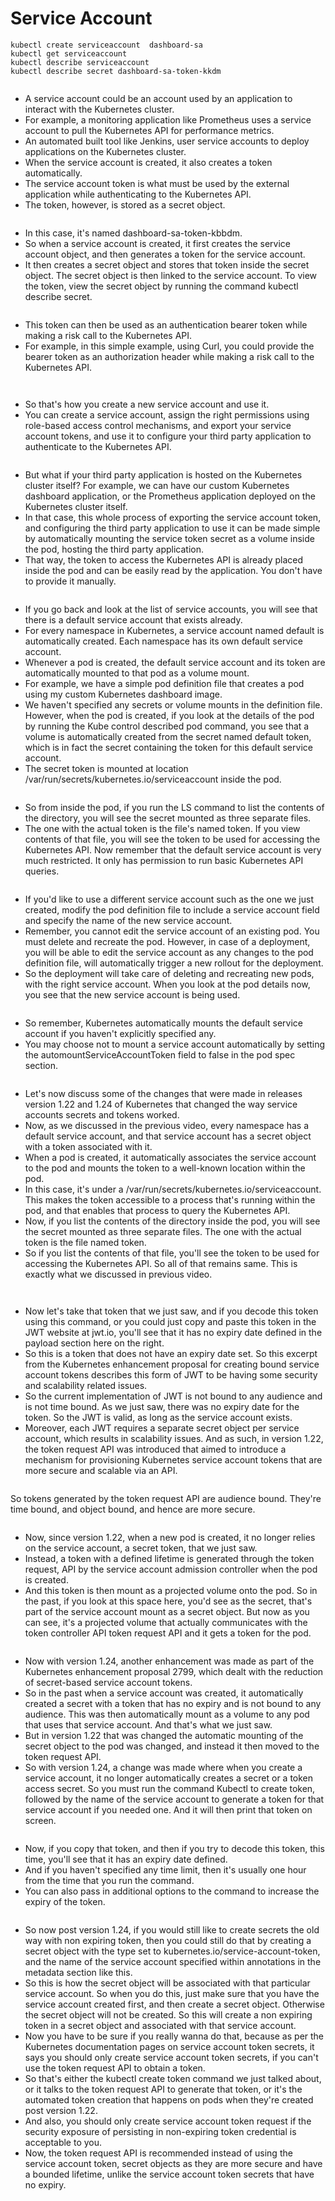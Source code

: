 # Service Account

```
kubectl create serviceaccount  dashboard-sa
kubectl get serviceaccount
kubectl describe serviceaccount
kubectl describe secret dashboard-sa-token-kkdm
```

<figure><img src="../.gitbook/assets/image (11) (1).png" alt=""><figcaption></figcaption></figure>

* A service account could be an account used by an application to interact with the Kubernetes cluster.&#x20;
* For example, a monitoring application like Prometheus uses a service account to pull the Kubernetes API for performance metrics.&#x20;
* An automated built tool like Jenkins, user service accounts to deploy applications on the Kubernetes cluster.
* When the service account is created, it also creates a token automatically.&#x20;
* The service account token is what must be used by the external application while authenticating to the Kubernetes API.
* The token, however, is stored as a secret object.

<figure><img src="../.gitbook/assets/image (12) (1).png" alt=""><figcaption></figcaption></figure>

* In this case, it's named dashboard-sa-token-kbbdm.&#x20;
* So when a service account is created, it first creates the service account object, and then generates a token for the service account.&#x20;
* It then creates a secret object and stores that token inside the secret object. The secret object is then linked to the service account. To view the token, view the secret object by running the command kubectl describe secret.

<figure><img src="../.gitbook/assets/image (13) (1).png" alt=""><figcaption></figcaption></figure>

* This token can then be used as an authentication bearer token while making a risk call to the Kubernetes API.
* &#x20;For example, in this simple example, using Curl, you could provide the bearer token as an authorization header while making a risk call to the Kubernetes API.&#x20;

<figure><img src="../.gitbook/assets/image (14) (1).png" alt=""><figcaption></figcaption></figure>

<figure><img src="../.gitbook/assets/image (15) (1).png" alt=""><figcaption></figcaption></figure>

* So that's how you create a new service account and use it.&#x20;
* You can create a service account, assign the right permissions using role-based access control mechanisms, and export your service account tokens, and use it to configure your third party application to authenticate to the Kubernetes API.

<figure><img src="../.gitbook/assets/image (16) (1).png" alt=""><figcaption></figcaption></figure>

* But what if your third party application is hosted on the Kubernetes cluster itself? For example, we can have our custom Kubernetes dashboard application, or the Prometheus application deployed on the Kubernetes cluster itself.&#x20;
* In that case, this whole process of exporting the service account token, and configuring the third party application to use it can be made simple by automatically mounting the service token secret as a volume inside the pod, hosting the third party application.&#x20;
* That way, the token to access the Kubernetes API is already placed inside the pod and can be easily read by the application. You don't have to provide it manually.

<figure><img src="../.gitbook/assets/image (17) (1).png" alt=""><figcaption></figcaption></figure>

* If you go back and look at the list of service accounts, you will see that there is a default service account that exists already.
* &#x20;For every namespace in Kubernetes, a service account named default is automatically created. Each namespace has its own default service account.&#x20;
* Whenever a pod is created, the default service account and its token are automatically mounted to that pod as a volume mount.&#x20;
* For example, we have a simple pod definition file that creates a pod using my custom Kubernetes dashboard image.&#x20;
* We haven't specified any secrets or volume mounts in the definition file. However, when the pod is created, if you look at the details of the pod by running the Kube control described pod command, you see that a volume is automatically created from the secret named default token, which is in fact the secret containing the token for this default service account.&#x20;
* The secret token is mounted at location /var/run/secrets/kubernetes.io/serviceaccount inside the pod.

<figure><img src="../.gitbook/assets/image (18) (1).png" alt=""><figcaption></figcaption></figure>

* So from inside the pod, if you run the LS command to list the contents of the directory, you will see the secret mounted as three separate files.&#x20;
* The one with the actual token is the file's named token. If you view contents of that file, you will see the token to be used for accessing the Kubernetes API. Now remember that the default service account is very much restricted. It only has permission to run basic Kubernetes API queries.

<figure><img src="../.gitbook/assets/image (19) (1).png" alt=""><figcaption></figcaption></figure>

* If you'd like to use a different service account such as the one we just created, modify the pod definition file to include a service account field and specify the name of the new service account.
* &#x20;Remember, you cannot edit the service account of an existing pod. You must delete and recreate the pod. However, in case of a deployment, you will be able to edit the service account as any changes to the pod definition file, will automatically trigger a new rollout for the deployment.&#x20;
* So the deployment will take care of deleting and recreating new pods, with the right service account. When you look at the pod details now, you see that the new service account is being used.

<figure><img src="../.gitbook/assets/image (20) (1).png" alt=""><figcaption></figcaption></figure>

* So remember, Kubernetes automatically mounts the default service account if you haven't explicitly specified any.&#x20;
* You may choose not to mount a service account automatically by setting the automountServiceAccountToken field to false in the pod spec section.

<figure><img src="../.gitbook/assets/image (21) (1).png" alt=""><figcaption></figcaption></figure>

* Let's now discuss some of the changes that were made in releases version 1.22 and 1.24 of Kubernetes that changed the way service accounts secrets and tokens worked.&#x20;
* Now, as we discussed in the previous video, every namespace has a default service account, and that service account has a secret object with a token associated with it.&#x20;
* When a pod is created, it automatically associates the service account to the pod and mounts the token to a well-known location within the pod.&#x20;
* In this case, it's under a /var/run/secrets/kubernetes.io/serviceaccount. This makes the token accessible to a process that's running within the pod, and that enables that process to query the Kubernetes API.
* Now, if you list the contents of the directory inside the pod, you will see the secret mounted as three separate files. The one with the actual token is the file named token.&#x20;
* So if you list the contents of that file, you'll see the token to be used for accessing the Kubernetes API. So all of that remains same. This is exactly what we discussed in previous video.

<figure><img src="../.gitbook/assets/image (22) (1).png" alt=""><figcaption></figcaption></figure>

<figure><img src="../.gitbook/assets/image (23) (1).png" alt=""><figcaption></figcaption></figure>

* Now let's take that token that we just saw, and if you decode this token using this command, or you could just copy and paste this token in the JWT website at jwt.io, you'll see that it has no expiry date defined in the payload section here on the right.&#x20;
* So this is a token that does not have an expiry date set. So this excerpt from the Kubernetes enhancement proposal for creating bound service account tokens describes this form of JWT to be having some security and scalability related issues.&#x20;
* So the current implementation of JWT is not bound to any audience and is not time bound. As we just saw, there was no expiry date for the token. So the JWT is valid, as long as the service account exists.&#x20;
* Moreover, each JWT requires a separate secret object per service account, which results in scalability issues. And as such, in version 1.22, the token request API was introduced that aimed to introduce a mechanism for provisioning Kubernetes service account tokens that are more secure and scalable via an API.

<figure><img src="../.gitbook/assets/image (24) (1).png" alt=""><figcaption></figcaption></figure>

So tokens generated by the token request API are audience bound. They're time bound, and object bound, and hence are more secure.

<figure><img src="../.gitbook/assets/image (25) (1).png" alt=""><figcaption></figcaption></figure>

* Now, since version 1.22, when a new pod is created, it no longer relies on the service account, a secret token, that we just saw.&#x20;
* Instead, a token with a defined lifetime is generated through the token request, API by the service account admission controller when the pod is created.
* &#x20;And this token is then mount as a projected volume onto the pod. So in the past, if you look at this space here, you'd see as the secret, that's part of the service account mount as a secret object. But now as you can see, it's a projected volume that actually communicates with the token controller API token request API and it gets a token for the pod.

<figure><img src="../.gitbook/assets/image (26) (1).png" alt=""><figcaption></figcaption></figure>

* Now with version 1.24, another enhancement was made as part of the Kubernetes enhancement proposal 2799, which dealt with the reduction of secret-based service account tokens.
* &#x20;So in the past when a service account was created, it automatically created a secret with a token that has no expiry and is not bound to any audience. This was then automatically mount as a volume to any pod that uses that service account. And that's what we just saw.&#x20;
* But in version 1.22 that was changed the automatic mounting of the secret object to the pod was changed, and instead it then moved to the token request API.&#x20;
* So with version 1.24, a change was made where when you create a service account, it no longer automatically creates a secret or a token access secret. So you must run the command Kubectl to create token, followed by the name of the service account to generate a token for that service account if you needed one. And it will then print that token on screen.

<figure><img src="../.gitbook/assets/image (27) (1).png" alt=""><figcaption></figcaption></figure>

* Now, if you copy that token, and then if you try to decode this token, this time, you'll see that it has an expiry date defined.&#x20;
* And if you haven't specified any time limit, then it's usually one hour from the time that you run the command.&#x20;
* You can also pass in additional options to the command to increase the expiry of the token.

<figure><img src="../.gitbook/assets/image (28) (1).png" alt=""><figcaption></figcaption></figure>

* So now post version 1.24, if you would still like to create secrets the old way with non expiring token, then you could still do that by creating a secret object with the type set to kubernetes.io/service-account-token, and the name of the service account specified within annotations in the metadata section like this.&#x20;
* So this is how the secret object will be associated with that particular service account. So when you do this, just make sure that you have the service account created first, and then create a secret object. Otherwise the secret object will not be created. So this will create a non expiring token in a secret object and associated with that service account.
* Now you have to be sure if you really wanna do that, because as per the Kubernetes documentation pages on service account token secrets, it says you should only create service account token secrets, if you can't use the token request API to obtain a token.
* &#x20;So that's either the kubectl create token command we just talked about, or it talks to the token request API to generate that token, or it's the automated token creation that happens on pods when they're created post version 1.22.&#x20;
* And also, you should only create service account token request if the security exposure of persisting in non-expiring token credential is acceptable to you.&#x20;
* Now, the token request API is recommended instead of using the service account token, secret objects as they are more secure and have a bounded lifetime, unlike the service account token secrets that have no expiry.
